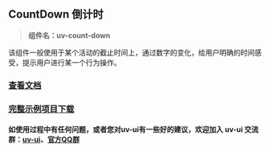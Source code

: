 ## CountDown 倒计时

> **组件名：uv-count-down**

该组件一般使用于某个活动的截止时间上，通过数字的变化，给用户明确的时间感受，提示用户进行某一个行为操作。

### <a href="https://www.uvui.cn/components/countDown.html" target="_blank">查看文档</a>

### [完整示例项目下载](https://ext.dcloud.net.cn/plugin?name=uv-ui)

#### 如使用过程中有任何问题，或者您对uv-ui有一些好的建议，欢迎加入 uv-ui 交流群：<a href="https://ext.dcloud.net.cn/plugin?id=12287" target="_blank">uv-ui</a>、<a href="https://www.uvui.cn/components/addQQGroup.html" target="_blank">官方QQ群</a>

